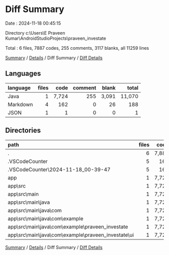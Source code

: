 # Diff Summary

Date : 2024-11-18 00:45:15

Directory c:\\Users\\E Praveen Kumar\\AndroidStudioProjects\\praveen_investate

Total : 6 files,  7887 codes, 255 comments, 3117 blanks, all 11259 lines

[Summary](results.md) / [Details](details.md) / Diff Summary / [Diff Details](diff-details.md)

## Languages
| language | files | code | comment | blank | total |
| :--- | ---: | ---: | ---: | ---: | ---: |
| Java | 1 | 7,724 | 255 | 3,091 | 11,070 |
| Markdown | 4 | 162 | 0 | 26 | 188 |
| JSON | 1 | 1 | 0 | 0 | 1 |

## Directories
| path | files | code | comment | blank | total |
| :--- | ---: | ---: | ---: | ---: | ---: |
| . | 6 | 7,887 | 255 | 3,117 | 11,259 |
| .VSCodeCounter | 5 | 163 | 0 | 26 | 189 |
| .VSCodeCounter\\2024-11-18_00-39-47 | 5 | 163 | 0 | 26 | 189 |
| app | 1 | 7,724 | 255 | 3,091 | 11,070 |
| app\\src | 1 | 7,724 | 255 | 3,091 | 11,070 |
| app\\src\\main | 1 | 7,724 | 255 | 3,091 | 11,070 |
| app\\src\\main\\java | 1 | 7,724 | 255 | 3,091 | 11,070 |
| app\\src\\main\\java\\com | 1 | 7,724 | 255 | 3,091 | 11,070 |
| app\\src\\main\\java\\com\\example | 1 | 7,724 | 255 | 3,091 | 11,070 |
| app\\src\\main\\java\\com\\example\\praveen_investate | 1 | 7,724 | 255 | 3,091 | 11,070 |
| app\\src\\main\\java\\com\\example\\praveen_investate\\ui | 1 | 7,724 | 255 | 3,091 | 11,070 |

[Summary](results.md) / [Details](details.md) / Diff Summary / [Diff Details](diff-details.md)